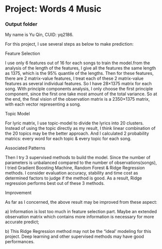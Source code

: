 # Project: Words 4 Music
### Output folder

My name is Yu Qin, CUID: yq2186.

For this project, I use several steps as below to make prediction:

Feature Selection

I use only 6 features out of 16 for each songs to train the model.from the analysis of the length of the features, I give all the features the same length as 1375, which is the 95% quantile of the lengths. Then for these features, there are 2 matrix-value features, I treat each of these 2 matrix-value features as several individual features. So I have 28×1375 matrix for each song. With principle components analysis, I only choose the first principle component, since the first one take most amount of the total variance. So at the end, the final vision of the observation matrix is a 2350×1375 matrix, with each vector representing a song. 

Topic Model

For lyric matrix, I use topic-model to divide the lyrics into 20 clusters. Instead of using the topic directly as my result, I think linear combination of the 20 topics may be the better approach. And I calculated 2 probability matrics: every word for each topic & every topic for each song.

Associated Patterns

Then I try 3 supervised methods to build the model. Since the number of parameters is unbalanced compared to the number of observations(songs), I tried Gradient Boosting Machine, Random Forest & Ridge Regression methods. I consider evaluation accuracy, stability and time cost as determined factors to judge if the method is good. As a result, Ridge regression performs best out of these 3 methods.

Improvement

As far as I concerned, the above result may be improved from these aspect:

a) Information is lost too much in feature selection part. Maybe an extended observation matrix which contains more information is necessary for more accurate predict;

b) This Ridge Regression method may not be the “ideal’ modeling for this project. Deep learning and other supervised methods may have good performances.
